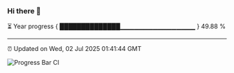 ### Hi there 👋

⏳ Year progress { ██████████████▁▁▁▁▁▁▁▁▁▁▁▁▁▁▁▁ } 49.88 %

---

⏰ Updated on Wed, 02 Jul 2025 01:41:44 GMT

![Progress Bar CI](https://github.com/liununu/liununu/workflows/Progress%20Bar%20CI/badge.svg)
